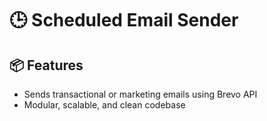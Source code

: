 # 🕒 Scheduled Email Sender 

## 📦 Features

- Sends transactional or marketing emails using Brevo API
- Modular, scalable, and clean codebase
 
